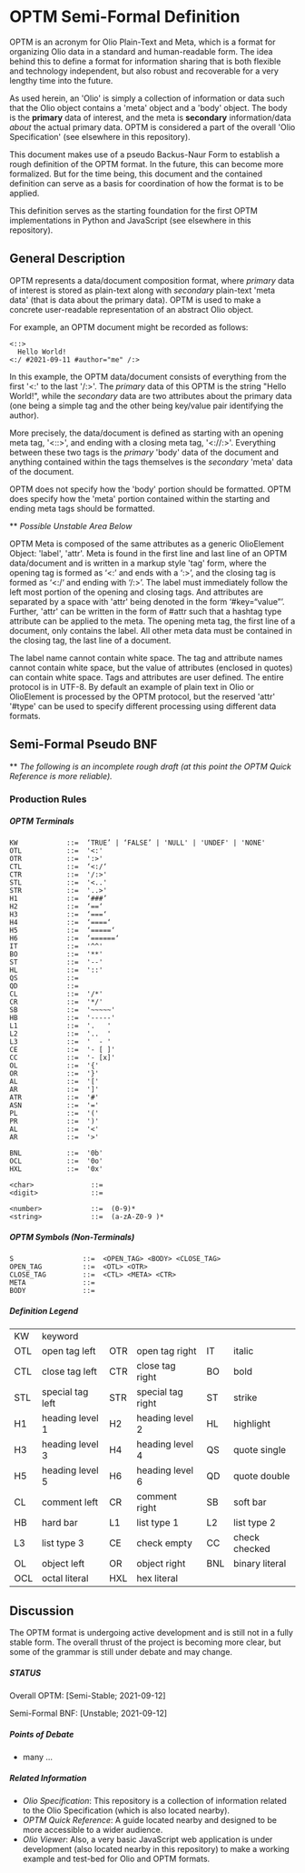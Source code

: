 # OPTM Semi-Formal Definition #

OPTM is an acronym for Olio Plain-Text and Meta, which is a format for organizing Olio data in a standard and human-readable form. The idea behind this to define a format for information sharing that is both flexible and technology independent, but also robust and recoverable for a very lengthy time into the future.

As used herein, an 'Olio' is simply a collection of information or data such that the Olio object contains a 'meta' object and a 'body' object. The body is the __primary__ data of interest, and the meta is __secondary__ information/data _about_ the actual primary data. OPTM is considered a part of the overall 'Olio Specification' (see elsewhere in this repository).

This document makes use of a pseudo Backus-Naur Form to establish a rough definition of the OPTM format. In the future, this can become more formalized. But for the time being, this document and the contained definition can serve as a basis for coordination of how the format is to be applied.

This definition serves as the starting foundation for the first OPTM implementations in Python and JavaScript (see elsewhere in this repository).

## General Description ##

OPTM represents a data/document composition format, where _primary_ data of interest is stored as plain-text along with _secondary_ plain-text 'meta data' (that is data about the primary data). OPTM is used to make a concrete user-readable representation of an abstract Olio object.

For example, an OPTM document might be recorded as follows:
```
<::>
  Hello World!
<:/ #2021-09-11 #author="me" /:>
```
In this example, the OPTM data/document consists of everything from the first '<:' to the last '/:>'. The _primary_ data of this OPTM is the string "Hello World!", while the _secondary_ data are two attributes about the primary data (one being a simple tag and the other being key/value pair identifying the author).

More precisely, the data/document is defined as starting with an opening meta tag, '<::>', and ending with a closing meta tag, '<://:>'. Everything between these two tags is the _primary_ 'body' data of the document and anything contained within the tags themselves is the _secondary_ 'meta' data of the document.

OPTM does not specify how the 'body' portion should be formatted. OPTM does specify how the 'meta' portion contained within the starting and ending meta tags should be formatted.

** _Possible Unstable Area Below_

OPTM Meta is composed of the same attributes as a generic OlioElement Object: 'label', 'attr'. Meta is found in the first line and last line of an OPTM data/document and is written in a markup style 'tag' form, where the opening tag is formed as ‘<:’ and ends with a ‘:>’, and the closing tag is formed as ‘<:/‘ and ending with ‘/:>’. The label must immediately follow the left most portion of the opening and closing tags. And attributes are separated by a space with 'attr' being denoted in the form ‘#key=“value”’. Further, 'attr' can be written in the form of #attr such that a hashtag type attribute can be applied to the meta. The opening meta tag, the first line of a document, only contains the label. All other meta data must be contained in the closing tag, the last line of a document.

The label name cannot contain white space. The tag and attribute names cannot contain white space, but the value of attributes (enclosed in quotes) can contain white space. Tags and attributes are user defined. The entire protocol is in UTF-8. By default an example of plain text in Olio or OlioElement is processed by the OPTM protocol, but the reserved 'attr' '#type' can be used to specify different processing using different data formats.

## Semi-Formal Pseudo BNF ##
** _The following is an incomplete rough draft (at this point the OPTM Quick Reference is more reliable)._

### Production Rules ###
##### OPTM Terminals #####
```
KW            ::=  ‘TRUE’ | ‘FALSE’ | 'NULL' | 'UNDEF' | 'NONE'
OTL           ::=  '<:'
OTR           ::=  ':>'
CTL           ::=  ‘<:/‘
CTR           ::=  '/:>'
STL           ::=  '<..'
STR           ::=  '..>'
H1            ::=  ‘###’
H2            ::=  ‘==‘
H3            ::=  ‘===‘
H4            ::=  ‘====‘
H5            ::=  ‘=====‘
H6            ::=  ‘======‘
IT            ::=  '^^'
BO            ::=  '**'
ST            ::=  '--'
HL            ::=  '::'
QS            ::=
QD            ::=
CL            ::=  '/*'
CR            ::=  '*/'
SB            ::=  '~~~~~'
HB            ::=  '-----'
L1            ::=  '.   '
L2            ::=  '..  '
L3            ::=  '  - '
CE            ::=  '- [ ]'
CC            ::=  '- [x]'
OL            ::=  '{'
OR            ::=  '}'
AL            ::=  '['
AR            ::=  ']'
ATR           ::=  '#'
ASN           ::=  '='
PL            ::=  '('
PR            ::=  ')'
AL            ::=  '<'
AR            ::=  '>'

BNL           ::=  '0b'
OCL           ::=  '0o'
HXL           ::=  '0x'
```

```
<char>              ::=  
<digit>             ::=  

<number>            ::=  (0-9)*
<string>            ::=  (a-zA-Z0-9 )*
```

##### OPTM Symbols (Non-Terminals) #####
```
S                 ::=  <OPEN_TAG> <BODY> <CLOSE_TAG>
OPEN_TAG          ::=  <OTL> <OTR>
CLOSE_TAG         ::=  <CTL> <META> <CTR>
META              ::=  
BODY              ::=  
```

##### Definition Legend #####

|        |       |       |       |       |       |
|--------|-------|-------|-------|-------|-------|
| KW | keyword |  |  |  |  |
| OTL | open tag left | OTR | open tag right | IT | italic |
| CTL | close tag left | CTR | close tag right | BO | bold |
| STL | special tag left | STR | special tag right | ST | strike |
| H1 | heading level 1 | H2 | heading level 2 | HL | highlight |
| H3 | heading level 3 | H4 | heading level 4 | QS | quote single |
| H5 | heading level 5 | H6 | heading level 6 | QD | quote double |
| CL | comment left | CR | comment right | SB | soft bar |
| HB | hard bar | L1 | list type 1 | L2 | list type 2 |
| L3 | list type 3 | CE | check empty | CC | check checked |
| OL | object left | OR | object right | BNL | binary literal |
| OCL | octal literal | HXL | hex literal | | |

## Discussion ##

The OPTM format is undergoing active development and is still not in a fully stable form. The overall thrust of the project is becoming more clear, but some of the grammar is still under debate and may change.

##### STATUS #####

Overall OPTM: [Semi-Stable; 2021-09-12]

Semi-Formal BNF: [Unstable; 2021-09-12]

##### Points of Debate #####
- many ...

##### Related Information #####
- _Olio Specification_: This repository is a collection of information related to the Olio Specification (which is also located nearby).
- _OPTM Quick Reference_: A guide located nearby and designed to be more accessible to a wider audience.
- _Olio Viewer_: Also, a very basic JavaScript web application is under development (also located nearby in this repository) to make a working example and test-bed for Olio and OPTM formats.
